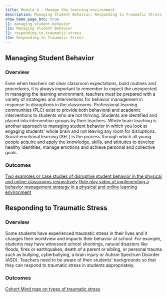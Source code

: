 ```yaml
---
title: Module 4 - Manage the learning environment
description: Managing Student Behavior; Responding to Traumatic Stress
show_home_page_btn: true
l1: managing-student-behavior
l1n: Managing Student Behavior
l2: responding-to-traumatic-stress
l2n: Responding to Traumatic Stress
---
```


## Managing Student Behavior
### Overview
Even when teachers set clear classroom expectations, build routines and procedures, it is always important to remember to expect the unexpected. In managing the learning environment, teachers must be prepared with a variety of strategies and interventions for behavior management in response to disruptions in the classrooms. Professional learning communities (PLC) exist to provide both behavioral and academic interventions to students who are not thriving. Students are identified and placed into intervention groups by their teachers. Whole brain teaching is another approach to managing student behavior in which you look at engaging students’ whole brain and not leaving any room for disruptions. Social-emotional learning (SEL) is the process through which all young people acquire and apply the knowledge, skills, and attitudes to develop healthy identities, manage emotions and achieve personal and collective goals.
### Outcomes
[Two examples or case studies of disruptive student behavior in the physical and online classrooms respectively](https://docs.google.com/document/d/13CxoOLHUe07-Bk04XTPRVVqwQZP_joBjKgYb9jtXKqM/edit)
[Role play video of implementing a behavior management strategy in a physical and online learning environment](https://spatblan.github.io/fast-and-slow/static/4-4.mp4)

## Responding to Traumatic Stress
### Overview
Some students have experienced traumatic stress in their lives and it changes their worldview and impacts their behavior at school. For example, students may have witnessed school shootings, natural disasters like  floods, fires or earthquakes, death of a parent or sibling, or personal trauma such as bullying, cyberbullying, a brain injury or Autism Spectrum Disorder (ASD). Teachers need to be aware of their students’ backgrounds so that they can respond to traumatic stress in students appropriately.
### Outcomes
[Cohort Mind map on types of traumatic stress](https://padlet.com/jamiyeo/uaxz328m7sv2acwx)
